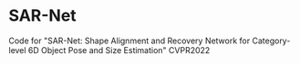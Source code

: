 # SAR-Net
Code for "SAR-Net: Shape Alignment and Recovery Network for Category-level 6D Object Pose and Size Estimation" CVPR2022
